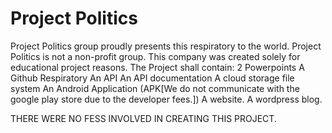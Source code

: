 # Project Politics
Project Politics group proudly presents this respiratory to the world.
Project Politics is not a non-profit group.
This company was created solely for educational project reasons.
The Project shall contain:
2 Powerpoints
A Github Respiratory
An API
An API documentation
A cloud storage file system
An Android Application (APK[We do not communicate with the google play store due to the developer fees.])
A website.
A wordpress blog.

THERE WERE NO FESS INVOLVED IN CREATING THIS PROJECT.
